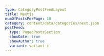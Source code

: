 ```yaml
---
type: CategoryPostFeedLayout
title: Nextjs
numOfPostsPerPage: 10
category: content/data/categories/next.json
postFeed:
  type: PagedPostsSection
  showDate: true
  showAuthor: true
  variant: variant-c
---
```

